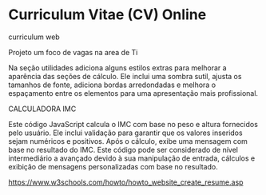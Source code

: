 # Curriculum Vitae (CV) Online

curriculum web 

Projeto um foco de vagas na area de Ti

Na seção utilidades adiciona alguns estilos extras para melhorar a aparência das seções de cálculo. 
Ele inclui uma sombra sutil, ajusta os tamanhos de fonte, adiciona bordas arredondadas e melhora o espaçamento entre os elementos para uma apresentação mais profissional. 

CALCULADORA IMC

Este código JavaScript calcula o IMC com base no peso e altura fornecidos pelo usuário. Ele inclui validação para garantir que os valores inseridos sejam numéricos e positivos.
Após o cálculo, exibe uma mensagem com base no resultado do IMC. 
Este código pode ser considerado de nível intermediário a avançado devido à sua manipulação de entrada, cálculos e exibição de mensagens personalizadas com base no resultado.


 https://www.w3schools.com/howto/howto_website_create_resume.asp
